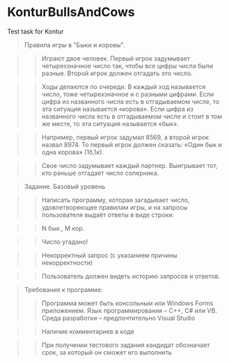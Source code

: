 # KonturBullsAndCows
Test task for Kontur

>Правила игры в "Быки и коровы".

>>Играют двое человек. Первый игрок задумывает четырехзначное число так, чтобы все цифры  числа были разные. Второй игрок должен отгадать это число.

>>Ходы делаются по очереди. В каждый ход называется число, тоже четырехзначное и с разными цифрами. Если цифра из названного числа есть в отгадываемом числе, то эта ситуация называется «корова». Если цифра из названного числа есть в отгадываемом числе и стоит в том же месте, то эта ситуация называется «бык». 

>>Например, первый игрок задумал 8569, а второй игрок назвал 8974. То первый игрок должен сказать: «Один бык и одна корова» (1б,1к). 

>>Свое число задумывает каждый партнер. Выигрывает тот, кто раньше отгадает число соперника.

>Задание. Базовый уровень

>> Написать программу, которая загадывает число, удовлетворяющее правилам игры, и на запросы пользователя выдаёт ответы в виде строки:

>>N бык., M кор.

>>Число угадано!

>>Некорректный запрос (с указанием причины некорректности)

>>Пользователь должен видеть историю запросов и ответов.

>Требования к программе:
>>Программа может быть консольным или Windows Forms приложением. Язык программирования – C++, C# или VB. Среда разработки – предпочтительно Visual Studio

>>Наличие комментариев в коде

>>При получении тестового задания кандидат обозначает срок, за который он сможет его выполнить